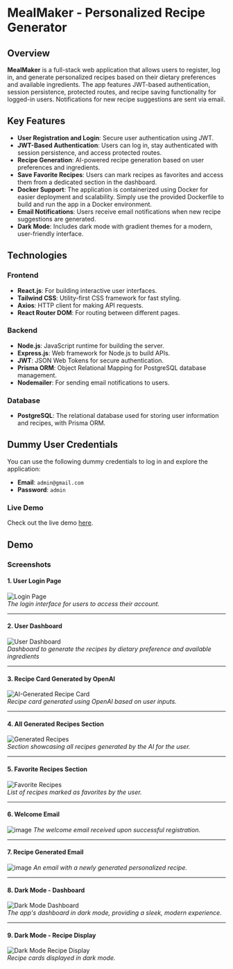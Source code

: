 # MealMaker - Personalized Recipe Generator

## Overview

**MealMaker** is a full-stack web application that allows users to register, log in, and generate personalized recipes based on their dietary preferences and available ingredients. The app features JWT-based authentication, session persistence, protected routes, and recipe saving functionality for logged-in users. Notifications for new recipe suggestions are sent via email.

## Key Features

- **User Registration and Login**: Secure user authentication using JWT.
- **JWT-Based Authentication**: Users can log in, stay authenticated with session persistence, and access protected routes.
- **Recipe Generation**: AI-powered recipe generation based on user preferences and ingredients.
- **Save Favorite Recipes**: Users can mark recipes as favorites and access them from a dedicated section in the dashboard.
- **Docker Support**: The application is containerized using Docker for easier deployment and scalability. Simply use the provided Dockerfile to build and run the app in a Docker environment.
- **Email Notifications**: Users receive email notifications when new recipe suggestions are generated.
- **Dark Mode**: Includes dark mode with gradient themes for a modern, user-friendly interface.

## Technologies

### Frontend
- **React.js**: For building interactive user interfaces.
- **Tailwind CSS**: Utility-first CSS framework for fast styling.
- **Axios**: HTTP client for making API requests.
- **React Router DOM**: For routing between different pages.

### Backend
- **Node.js**: JavaScript runtime for building the server.
- **Express.js**: Web framework for Node.js to build APIs.
- **JWT**: JSON Web Tokens for secure authentication.
- **Prisma ORM**: Object Relational Mapping for PostgreSQL database management.
- **Nodemailer**: For sending email notifications to users.

### Database
- **PostgreSQL**: The relational database used for storing user information and recipes, with Prisma ORM.

## Dummy User Credentials

You can use the following dummy credentials to log in and explore the application:

- **Email**: `admin@gmail.com`
- **Password**: `admin`

### Live Demo

Check out the live demo [here](https://personalized-recipe-generator-app.vercel.app).

## Demo

### Screenshots

#### 1. **User Login Page**  
![Login Page](https://github.com/user-attachments/assets/a8358f5f-4792-4c4b-b3f3-729224c12906)  
*The login interface for users to access their account.*  


---

#### 2. **User Dashboard**  
![User Dashboard](https://github.com/user-attachments/assets/19bec54a-d600-488a-917a-622971033d74)  
*Dashboard to generate the recipes by dietary preference and available ingredients*  


---

#### 3. **Recipe Card Generated by OpenAI**  
![AI-Generated Recipe Card](https://github.com/user-attachments/assets/e2464e53-dac2-4285-b237-5ae90b59ad03)  
*Recipe card generated using OpenAI based on user inputs.*  


---

#### 4. **All Generated Recipes Section**  
![Generated Recipes](https://github.com/user-attachments/assets/59b7e3dd-23f5-479f-95fe-0d2df01b040d)  
*Section showcasing all recipes generated by the AI for the user.*  


---

#### 5. **Favorite Recipes Section**  
![Favorite Recipes](https://github.com/user-attachments/assets/3a8bcb6a-380b-4a1e-8eec-85f4d9d14001)  
*List of recipes marked as favorites by the user.*  


---


#### 6. **Welcome Email**  
![image](https://github.com/user-attachments/assets/ecd03fe7-2de0-49f7-808e-c847f452ae08)
*The welcome email received upon successful registration.*  

---

#### 7. **Recipe Generated Email**  
![image](https://github.com/user-attachments/assets/d5c760c9-b40d-4203-8556-d36c180b66c7)
*An email with a newly generated personalized recipe.*

---

#### 8. **Dark Mode - Dashboard**  
![Dark Mode Dashboard](https://github.com/user-attachments/assets/b8c099ea-08d3-4712-8d84-902c4666e97f)  
*The app's dashboard in dark mode, providing a sleek, modern experience.*  


---

#### 9. **Dark Mode - Recipe Display**  
![Dark Mode Recipe Display](https://github.com/user-attachments/assets/30a03909-ec40-447b-95bd-5343d2b58fa8)  
*Recipe cards displayed in dark mode.*  

